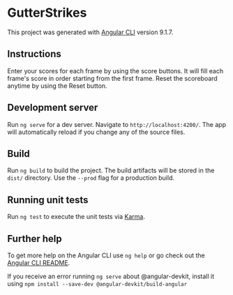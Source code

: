 # GutterStrikes

This project was generated with [Angular CLI](https://github.com/angular/angular-cli) version 9.1.7.

## Instructions
Enter your scores for each frame by using the score buttons. It will fill each frame's score in order starting from the first frame. Reset the scoreboard anytime by using the Reset button.

## Development server

Run `ng serve` for a dev server. Navigate to `http://localhost:4200/`. The app will automatically reload if you change any of the source files.

## Build

Run `ng build` to build the project. The build artifacts will be stored in the `dist/` directory. Use the `--prod` flag for a production build.

## Running unit tests

Run `ng test` to execute the unit tests via [Karma](https://karma-runner.github.io).

## Further help

To get more help on the Angular CLI use `ng help` or go check out the [Angular CLI README](https://github.com/angular/angular-cli/blob/master/README.md).

If you receive an error running `ng serve` about @angular-devkit, install it using `npm install --save-dev @angular-devkit/build-angular`
